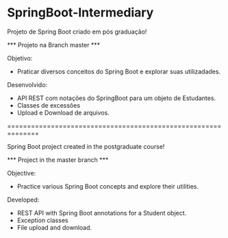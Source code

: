 # SpringBoot-Intermediary
Projeto de Spring Boot criado em pós graduação!

*** Projeto na Branch master ***
 
Objetivo:
- Praticar diversos conceitos do Spring Boot e explorar suas utilizadades.

Desenvolvido:
- API REST com notações do SpringBoot para um objeto de Estudantes.
- Classes de excessões
- Upload e Download de arquivos.

==============================================================

Spring Boot project created in the postgraduate course!

*** Project in the master branch ***

Objective:
- Practice various Spring Boot concepts and explore their utilities.

Developed:
- REST API with Spring Boot annotations for a Student object.
- Exception classes
- File upload and download.
